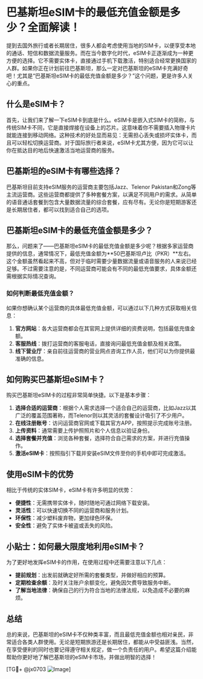 # 巴基斯坦eSIM卡的最低充值金额是多少？全面解读！

提到去国外旅行或者长期居住，很多人都会考虑使用当地的SIM卡，以便享受本地的通话、短信和数据流量服务。而在当今数字化时代，eSIM卡正逐渐成为一种更方便的选择。它不需要实体卡，直接通过手机下载激活，特别适合经常更换国家的人群。如果你正在计划前往巴基斯坦，那么一定对巴基斯坦的eSIM卡充满好奇吧！尤其是“巴基斯坦eSIM卡的最低充值金额是多少？”这个问题，更是许多人关心的重点。

## 什么是eSIM卡？

首先，让我们来了解一下eSIM卡到底是什么。eSIM卡是嵌入式SIM卡的简称，与传统SIM卡不同，它是直接焊接在设备上的芯片。这意味着你不需要插入物理卡片就能连接到移动网络。这种技术的好处显而易见：无需担心丢失或损坏实体卡，而且可以轻松切换运营商。对于国际旅行者来说，eSIM卡尤其方便，因为它可以让你在抵达目的地后快速激活当地运营商的服务。

## 巴基斯坦的eSIM卡有哪些选择？

巴基斯坦目前支持eSIM服务的运营商主要包括Jazz、Telenor Pakistan和Zong等主流运营商。这些运营商都提供了多种套餐方案，以满足不同用户的需求。从简单的语音通话套餐到包含大量数据流量的综合套餐，应有尽有。无论你是短期游客还是长期居住者，都可以找到适合自己的选项。

## 巴基斯坦eSIM卡的最低充值金额是多少？

那么，问题来了——巴基斯坦eSIM卡的最低充值金额是多少呢？根据多家运营商提供的信息，通常情况下，最低充值金额为**50巴基斯坦卢比（PKR）**左右。这个金额虽然看起来不高，但对于临时需要少量数据流量或语音服务的人来说已经足够。不过需要注意的是，不同运营商可能会有不同的最低充值要求，具体金额还需根据实际情况查询。

### 如何判断最低充值金额？

如果你想确认某个运营商的具体最低充值金额，可以通过以下几种方式获取相关信息：

1. **官方网站**：各大运营商都会在其官网上提供详细的资费说明，包括最低充值金额。
2. **客服热线**：拨打运营商的客服电话，直接询问最低充值金额及相关政策。
3. **线下营业厅**：亲自前往运营商的营业网点咨询工作人员，他们可以为你提供最准确的信息。

## 如何购买巴基斯坦eSIM卡？

购买巴基斯坦eSIM卡的过程非常简单快捷。以下是基本步骤：

1. **选择合适的运营商**：根据个人需求选择一个适合自己的运营商，比如Jazz以其广泛的覆盖范围著称，而Telenor则以其灵活的套餐设计吸引了不少用户。
2. **在线注册账号**：访问运营商官网或下载其官方APP，按照提示完成账号注册。
3. **上传资料**：通常需要上传护照照片和个人信息以验证身份。
4. **选择套餐并充值**：浏览各种套餐，选择符合自己需求的方案，并进行充值操作。
5. **激活eSIM卡**：按照指引下载并安装eSIM文件至你的手机中即可完成激活。

## 使用eSIM卡的优势

相比于传统的实体SIM卡，eSIM卡有许多明显的优势：

- **便捷性**：无需携带实体卡，随时随地可通过网络下载安装。
- **灵活性**：可以快速切换不同的运营商和服务计划。
- **环保性**：减少塑料废弃物，更加绿色环保。
- **安全性**：避免了实体卡被盗或丢失的风险。

## 小贴士：如何最大限度地利用eSIM卡？

为了更好地发挥eSIM卡的作用，在使用过程中还需要注意以下几点：

- **提前规划**：出发前就确定好所需的套餐类型，并做好相应的预算。
- **定期检查余额**：及时关注账户余额变化，避免因欠费导致服务中断。
- **了解当地法律**：确保自己的行为符合当地的法律法规，以免造成不必要的麻烦。

## 总结

总的来说，巴基斯坦的eSIM卡不仅种类丰富，而且最低充值金额也相对亲民，非常适合各类人群使用。无论是短期旅游还是长期居住，都能从中受益匪浅。当然，在享受便利的同时也要记得遵守相关规定，做一个负责任的用户。希望这篇介绍能帮助你更好地了解巴基斯坦的eSIM卡市场，并做出明智的选择！

[TG💪+ @jx0703 ![Image](https://github.com/user-attachments/assets/dbca1d08-cadb-493c-b0ec-ad6f7a83f270)]